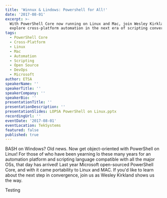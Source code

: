 ```yaml
---
title: 'Winnux & Lindows: Powershell for All!'
date: '2017-08-01'
excerpt: >-
  With PowerShell Core now running on Linux and Mac, join Wesley Kirkland to
  explore cross-platform automation in the next era of scripting convergence.
tags:
  - PowerShell Core
  - Cross-Platform
  - Linux
  - Mac
  - Automation
  - Scripting
  - Open Source
  - DevOps
  - Microsoft
author: ETSA
speakerName: ''
speakerTitle: ''
speakerCompany: ''
speakerBio: ''
presentationTitle: ''
presentationDescription: ''
presentationSlides: LOPSA PowerShell on Linux.pptx
recordingUrl: ''
eventDate: '2017-08-01'
eventLocation: TekSystems
featured: false
published: true
---
```


BASH on Windows? Old news. Now get object-oriented with PowerShell on Linux! For those of who have been yearning lo these many years for an automation platform and scripting language compatible with all the major OSs, that day has arrived! Last year Microsoft open-sourced PowerShell Core, and with it came portability to Linux and MAC. If you'd like to learn about the next step in convergence, join us as Wesley Kirkland shows us the way.


Testing

